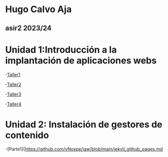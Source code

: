 # Hugo Calvo Aja
## asir2 2023/24
# Unidad 1:Introducción a la implantación de aplicaciones webs
-[Taller1](https://github.com/vNoxpe/prueba_HugoCalvo/blob/main/taller1.md)

-[Taller2](https://github.com/vNoxpe/prueba_HugoCalvo/blob/main/taller2.md)

-[Taller3](https://github.com/vNoxpe/prueba_HugoCalvo/blob/main/taller3.md)

-[Taller4](https://github.com/vNoxpe/prueba_HugoCalvo/blob/main/taller4.md)

# Unidad 2: Instalación de gestores de contenido


-[Parte1](https://github.com/vNoxpe/iaw/blob/main/jekyll_github_pages.md

